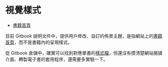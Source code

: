 # 視覺樣式

* [書籍首頁](homepage.md)

目前 Gitbook 說明文件中，提供用戶修改、自訂的佈景主題，是指網站上的[書籍首頁](http://wastemobile.gitbooks.io/gitbook-chinese/)，而不是書籍內的呈現樣式。

從 Gitbook 倉儲中，確實可以找到對應單書的[樣式檔](https://github.com/GitbookIO/gitbook/blob/master/theme/stylesheets/ebook.less)，但還沒有摸清楚網站閱讀介面、轉製電子書的套用程序，還需要多實驗一下。